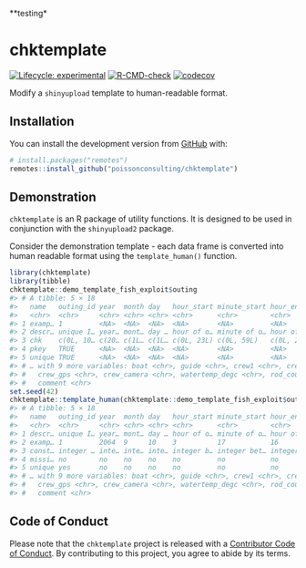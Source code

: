 
<!-- README.md is generated from README.Rmd. Please edit that file -->

\*\*testing\*

# chktemplate

<!-- badges: start -->

[![Lifecycle:
experimental](https://img.shields.io/badge/lifecycle-experimental-orange.svg)](https://lifecycle.r-lib.org/articles/stages.html#experimental)
[![R-CMD-check](https://github.com/poissonconsulting/chktemplate/workflows/R-CMD-check/badge.svg)](https://github.com/poissonconsulting/chktemplate/actions)
[![codecov](https://codecov.io/gh/poissonconsulting/chktemplate/branch/master/graph/badge.svg?token=FR6YQNTZF3)](https://codecov.io/gh/poissonconsulting/chktemplate)
<!-- badges: end -->

Modify a `shinyupload` template to human-readable format.

## Installation

You can install the development version from
[GitHub](https://github.com/poissonconsulting/chktemplate) with:

``` r
# install.packages("remotes")
remotes::install_github("poissonconsulting/chktemplate")
```

## Demonstration

`chktemplate` is an R package of utility functions. It is designed to be
used in conjunction with the `shinyupload2` package.

Consider the demonstration template - each data frame is converted into
human readable format using the `template_human()` function.

``` r
library(chktemplate)
library(tibble)
chktemplate::demo_template_fish_exploit$outing
#> # A tibble: 5 × 18
#>   name   outing_id year  month day   hour_start minute_start hour_end minute_end
#>   <chr>  <chr>     <chr> <chr> <chr> <chr>      <chr>        <chr>    <chr>     
#> 1 examp… 1         <NA>  <NA>  <NA>  <NA>       <NA>         <NA>     <NA>      
#> 2 descr… unique I… year… mont… day … hour of o… minute of o… hour of… minute of…
#> 3 chk    c(0L, 10… c(20… c(1L… c(1L… c(0L, 23L) c(0L, 59L)   c(0L, 2… c(0L, 59L)
#> 4 pkey   TRUE      <NA>  <NA>  <NA>  <NA>       <NA>         <NA>     <NA>      
#> 5 unique TRUE      <NA>  <NA>  <NA>  <NA>       <NA>         <NA>     <NA>      
#> # … with 9 more variables: boat <chr>, guide <chr>, crew1 <chr>, crew2 <chr>,
#> #   crew_gps <chr>, crew_camera <chr>, watertemp_degc <chr>, rod_count <chr>,
#> #   comment <chr>
set.seed(42)
chktemplate::template_human(chktemplate::demo_template_fish_exploit$outing)
#> # A tibble: 5 × 18
#>   name   outing_id year  month day   hour_start minute_start hour_end minute_end
#>   <chr>  <chr>     <chr> <chr> <chr> <chr>      <chr>        <chr>    <chr>     
#> 1 descr… unique I… year… mont… day … hour of o… minute of o… hour of… minute of…
#> 2 examp… 1         2064  9     10    3          17           16       46        
#> 3 const… integer … inte… inte… inte… integer b… integer bet… integer… integer b…
#> 4 missi… no        no    no    no    no         no           no       no        
#> 5 unique yes       no    no    no    no         no           no       no        
#> # … with 9 more variables: boat <chr>, guide <chr>, crew1 <chr>, crew2 <chr>,
#> #   crew_gps <chr>, crew_camera <chr>, watertemp_degc <chr>, rod_count <chr>,
#> #   comment <chr>
```

## Code of Conduct

Please note that the `chktemplate` project is released with a
[Contributor Code of
Conduct](https://contributor-covenant.org/version/2/0/CODE_OF_CONDUCT.html).
By contributing to this project, you agree to abide by its terms.

